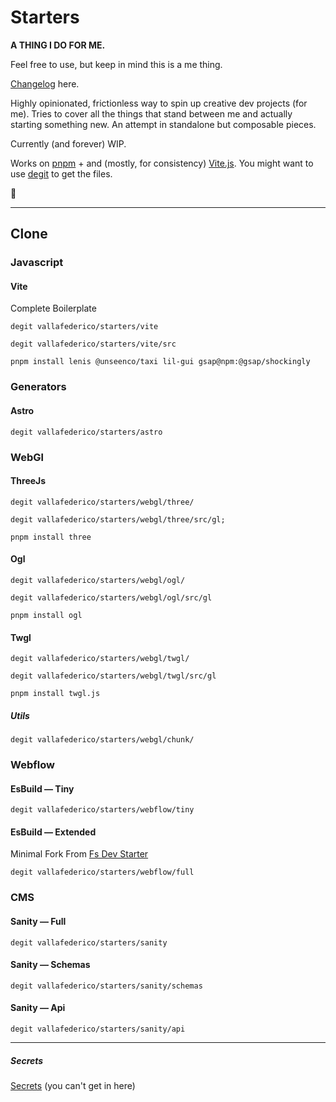 # Starters

**A THING I DO FOR ME.**

Feel free to use, but keep in mind this is a me thing.

[Changelog](https://github.com/vallafederico/starters/blob/master/changelog.md) here.

Highly opinionated, frictionless way to spin up creative dev projects (for me). Tries to cover all the things that stand between me and actually starting something new. An attempt in standalone but composable pieces.

Currently (and forever) WIP.

Works on [pnpm](https://pnpm.io/) + and (mostly, for consistency) [Vite.js](https://vitejs.dev/).
You might want to use [degit](https://github.com/Rich-Harris/degit) to get the files.

👀

---

## Clone

### Javascript

#### Vite

Complete Boilerplate

```console
degit vallafederico/starters/vite
```

```console
degit vallafederico/starters/vite/src
```

```console
pnpm install lenis @unseenco/taxi lil-gui gsap@npm:@gsap/shockingly
```

### Generators

#### Astro

```console
degit vallafederico/starters/astro
```

### WebGl

#### ThreeJs

```console
degit vallafederico/starters/webgl/three/
```

```console
degit vallafederico/starters/webgl/three/src/gl;
```

```console
pnpm install three
```

#### Ogl

```console
degit vallafederico/starters/webgl/ogl/
```

```console
degit vallafederico/starters/webgl/ogl/src/gl
```

```console
pnpm install ogl
```

#### Twgl

```console
degit vallafederico/starters/webgl/twgl/
```

```console
degit vallafederico/starters/webgl/twgl/src/gl
```

```console
pnpm install twgl.js
```

##### Utils

```console
degit vallafederico/starters/webgl/chunk/
```

### Webflow

#### EsBuild — Tiny

```console
degit vallafederico/starters/webflow/tiny
```

#### EsBuild — Extended

Minimal Fork From [Fs Dev Starter](https://github.com/finsweet/developer-starter)

```console
degit vallafederico/starters/webflow/full
```

### CMS

#### Sanity — Full

```console
degit vallafederico/starters/sanity
```

#### Sanity — Schemas

```console
degit vallafederico/starters/sanity/schemas
```

#### Sanity — Api

```console
degit vallafederico/starters/sanity/api
```

---

##### Secrets

[Secrets](https://github.com/vallafederico/secrets) (you can't get in here)
